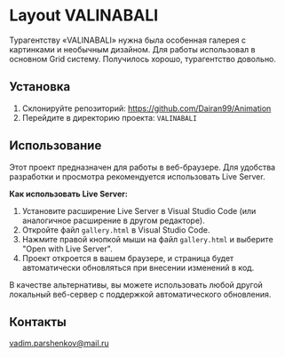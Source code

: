 # Layout VALINABALI

Турагентству «VALINABALI» нужна была особенная галерея с картинками и
необычным дизайном. Для работы использовал в основном Grid систему.
Получилось хорошо, турагентство довольно.

## Установка

1.  Склонируйте репозиторий: https://github.com/Dairan99/Animation
2.  Перейдите в директорию проекта: `VALINABALI`

## Использование

Этот проект предназначен для работы в веб-браузере. Для удобства разработки и просмотра рекомендуется использовать Live Server.

**Как использовать Live Server:**

1.  Установите расширение Live Server в Visual Studio Code (или аналогичное расширение в другом редакторе).
2.  Откройте файл `gallery.html` в Visual Studio Code.
3.  Нажмите правой кнопкой мыши на файл `gallery.html` и выберите "Open with Live Server".
4.  Проект откроется в вашем браузере, и страница будет автоматически обновляться при внесении изменений в код.

В качестве альтернативы, вы можете использовать любой другой локальный веб-сервер с поддержкой автоматического обновления.

## Контакты

vadim.parshenkov@mail.ru
